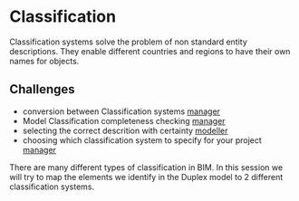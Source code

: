 # Classification

Classification systems solve the problem of non standard entity descriptions. They enable different countries and regions to have their own names for objects.

## Challenges
* conversion between Classification systems [manager]
* Model Classification completeness checking  [manager]
* selecting the correct descrition with certainty [modeller]
* choosing which classification system to specify for your project [manager]

There are many different types of classification in BIM. In this session we will try to map the elements we identify in the Duplex model to 2 different classification systems.

[manager]: /41934/Roles/Manager
[modeller]: /41934/Roles/Modeller
